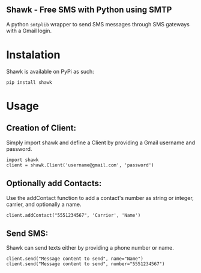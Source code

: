 Shawk - Free SMS with Python using SMTP
----

A python `smtplib` wrapper to send SMS messages through SMS gateways with a Gmail login.

# Instalation
Shawk is available on PyPi as such:
```
pip install shawk
```

# Usage
## Creation of Client:
Simply import shawk and define a Client by providing a Gmail username and password.
```
import shawk
client = shawk.Client('username@gmail.com', 'password')
```

## Optionally add Contacts:
Use the addContact function to add a contact's number as string or integer, carrier, and optionally a name.
```
client.addContact("5551234567", 'Carrier', 'Name')
```

## Send SMS:
Shawk can send texts either by providing a phone number or name.
```
client.send("Message content to send", name="Name")
client.send("Message content to send", number="5551234567")
```

